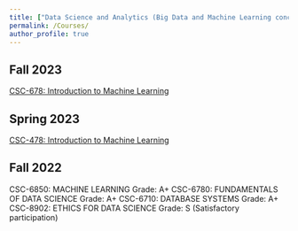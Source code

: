 ```yaml
---
title: ["Data Science and Analytics (Big Data and Machine Learning concentration)"](https://catalogs.gsu.edu/preview_program.php?catoid=26&poid=7725&returnto=3360/)
permalink: /Courses/
author_profile: true
---
```


## Fall 2023
[CSC-678: Introduction to Machine Learning](#)

## Spring 2023
[CSC-478: Introduction to Machine Learning](#)

## Fall 2022
CSC-6850: MACHINE LEARNING                   Grade: A+
CSC-6780: FUNDAMENTALS OF DATA SCIENCE       Grade: A+
CSC-6710: DATABASE SYSTEMS                	 Grade: A+
CSC-8902: ETHICS FOR DATA SCIENCE            Grade: S (Satisfactory participation)